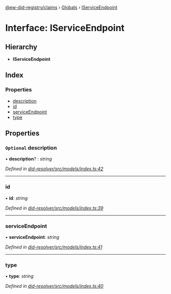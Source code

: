 [@ew-did-registry/claims](../README.md) › [Globals](../globals.md) › [IServiceEndpoint](iserviceendpoint.md)

# Interface: IServiceEndpoint

## Hierarchy

* **IServiceEndpoint**

## Index

### Properties

* [description](iserviceendpoint.md#optional-description)
* [id](iserviceendpoint.md#id)
* [serviceEndpoint](iserviceendpoint.md#serviceendpoint)
* [type](iserviceendpoint.md#type)

## Properties

### `Optional` description

• **description**? : *string*

*Defined in [did-resolver/src/models/index.ts:42](https://github.com/energywebfoundation/ew-did-registry/blob/4e486b2/packages/did-resolver/src/models/index.ts#L42)*

___

###  id

• **id**: *string*

*Defined in [did-resolver/src/models/index.ts:39](https://github.com/energywebfoundation/ew-did-registry/blob/4e486b2/packages/did-resolver/src/models/index.ts#L39)*

___

###  serviceEndpoint

• **serviceEndpoint**: *string*

*Defined in [did-resolver/src/models/index.ts:41](https://github.com/energywebfoundation/ew-did-registry/blob/4e486b2/packages/did-resolver/src/models/index.ts#L41)*

___

###  type

• **type**: *string*

*Defined in [did-resolver/src/models/index.ts:40](https://github.com/energywebfoundation/ew-did-registry/blob/4e486b2/packages/did-resolver/src/models/index.ts#L40)*
